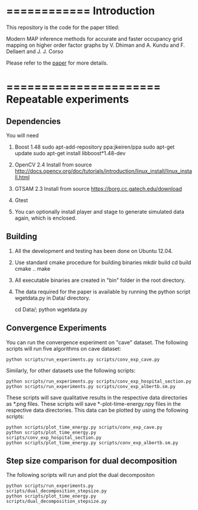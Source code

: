 ============
Introduction
============

This repository is the code for the paper titled:

  Modern MAP inference methods for accurate and faster occupancy grid mapping on higher order factor graphs 
  by V. Dhiman and A. Kundu and F. Dellaert and J. J. Corso 

Please refer to the
[paper](http://vikasdhiman.com/images/modern_map.pdf) for more
details.


======================
Repeatable experiments
======================

Dependencies
------------
You will need

1. Boost 1.48
	sudo apt-add-repository ppa:jkeiren/ppa
	sudo apt-get update
	sudo apt-get install libboost*1.48-dev

2. OpenCV 2.4 
	Install from source http://docs.opencv.org/doc/tutorials/introduction/linux_install/linux_install.html

3. GTSAM 2.3
	Install from source https://borg.cc.gatech.edu/download

4. Gtest

5. You can optionally install player and stage to generate simulated data
again, which is enclosed.


Building
--------
1. All the development and testing has been done on Ubuntu 12.04. 

2. Use standard cmake procedure for building binaries
	mkdir build
	cd build
	cmake ..
	make

3. All executable binaries are created in "bin" folder in the root directory.

4. The data required for the paper is available by running the python script
   wgetdata.py in Data/ directory.

    cd Data/; python wgetdata.py


Convergence Experiments
-----------------------

You can run the convergence experiment on "cave" dataset. The following
scripts will run five algorithms on cave dataset:

	python scripts/run_experiments.py scripts/conv_exp_cave.py

Similarly, for other datasets use the following scripts:

	python scripts/run_experiments.py scripts/conv_exp_hospital_section.py
	python scripts/run_experiments.py scripts/conv_exp_albertb.sm.py


These scripts will save qualitative results in the respective data
directories as *.png files.
These scripts will save *-plot-time-energy.npy files in the respective data
directories. This data can be plotted by using the following scripts:

	python scripts/plot_time_energy.py scripts/conv_exp_cave.py
	python scripts/plot_time_energy.py scripts/conv_exp_hospital_section.py
	python scripts/plot_time_energy.py scripts/conv_exp_albertb.sm.py

Step size comparison for dual decomposition
-------------------------------------------

The following scripts will run and plot the dual decompositon

	python scripts/run_experiments.py scripts/dual_decomposition_stepsize.py
	python scripts/plot_time_energy.py scripts/dual_decomposition_stepsize.py
